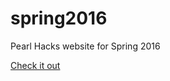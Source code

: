# spring2016
Pearl Hacks website for Spring 2016

[Check it out](https://github.com/madipfaff/PearlHacks16)
